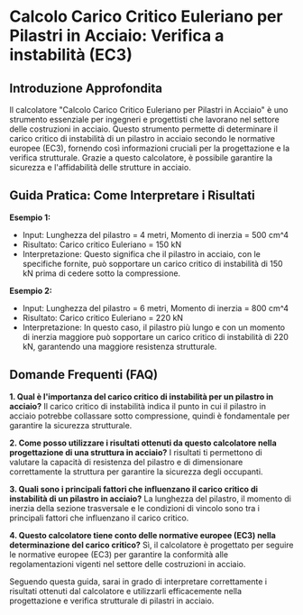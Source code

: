 # Calcolo Carico Critico Euleriano per Pilastri in Acciaio: Verifica a instabilità (EC3)

## Introduzione Approfondita
Il calcolatore "Calcolo Carico Critico Euleriano per Pilastri in Acciaio" è uno strumento essenziale per ingegneri e progettisti che lavorano nel settore delle costruzioni in acciaio. Questo strumento permette di determinare il carico critico di instabilità di un pilastro in acciaio secondo le normative europee (EC3), fornendo così informazioni cruciali per la progettazione e la verifica strutturale. Grazie a questo calcolatore, è possibile garantire la sicurezza e l'affidabilità delle strutture in acciaio.

## Guida Pratica: Come Interpretare i Risultati

**Esempio 1:**
- Input: Lunghezza del pilastro = 4 metri, Momento di inerzia = 500 cm^4
- Risultato: Carico critico Euleriano = 150 kN
- Interpretazione: Questo significa che il pilastro in acciaio, con le specifiche fornite, può sopportare un carico critico di instabilità di 150 kN prima di cedere sotto la compressione.

**Esempio 2:**
- Input: Lunghezza del pilastro = 6 metri, Momento di inerzia = 800 cm^4
- Risultato: Carico critico Euleriano = 220 kN
- Interpretazione: In questo caso, il pilastro più lungo e con un momento di inerzia maggiore può sopportare un carico critico di instabilità di 220 kN, garantendo una maggiore resistenza strutturale.

## Domande Frequenti (FAQ)

**1. Qual è l'importanza del carico critico di instabilità per un pilastro in acciaio?**
Il carico critico di instabilità indica il punto in cui il pilastro in acciaio potrebbe collassare sotto compressione, quindi è fondamentale per garantire la sicurezza strutturale.

**2. Come posso utilizzare i risultati ottenuti da questo calcolatore nella progettazione di una struttura in acciaio?**
I risultati ti permettono di valutare la capacità di resistenza del pilastro e di dimensionare correttamente la struttura per garantire la sicurezza degli occupanti.

**3. Quali sono i principali fattori che influenzano il carico critico di instabilità di un pilastro in acciaio?**
La lunghezza del pilastro, il momento di inerzia della sezione trasversale e le condizioni di vincolo sono tra i principali fattori che influenzano il carico critico.

**4. Questo calcolatore tiene conto delle normative europee (EC3) nella determinazione del carico critico?**
Sì, il calcolatore è progettato per seguire le normative europee (EC3) per garantire la conformità alle regolamentazioni vigenti nel settore delle costruzioni in acciaio.

Seguendo questa guida, sarai in grado di interpretare correttamente i risultati ottenuti dal calcolatore e utilizzarli efficacemente nella progettazione e verifica strutturale di pilastri in acciaio.